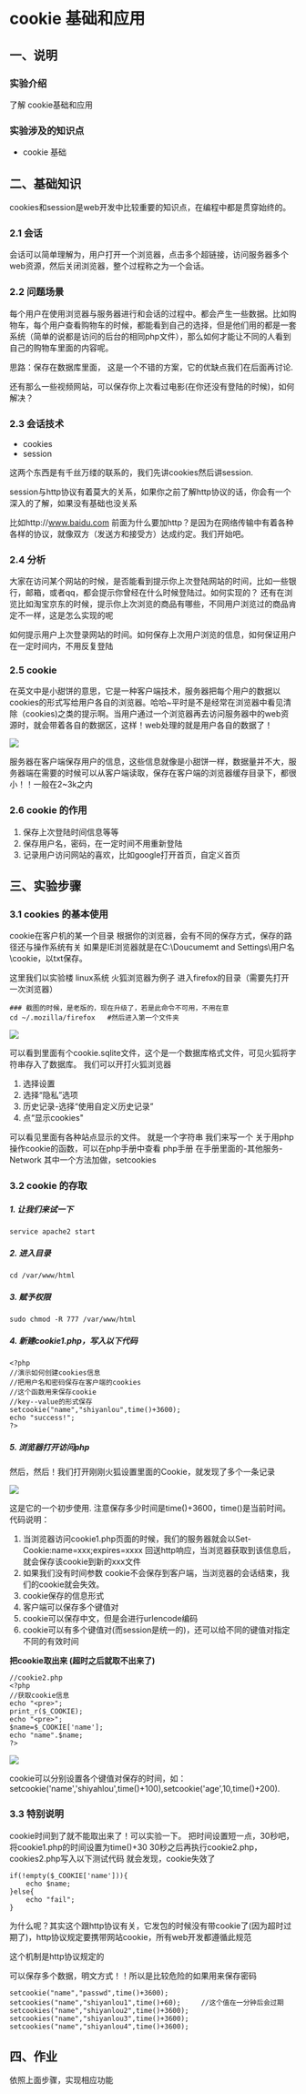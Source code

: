 # cookie 基础和应用

## 一、说明

### 实验介绍

了解 cookie基础和应用

### 实验涉及的知识点

- cookie 基础

## 二、基础知识

cookies和session是web开发中比较重要的知识点，在编程中都是贯穿始终的。

### 2.1 会话

会话可以简单理解为，用户打开一个浏览器，点击多个超链接，访问服务器多个web资源，然后关闭浏览器，整个过程称之为一个会话。

### 2.2 问题场景

每个用户在使用浏览器与服务器进行和会话的过程中。都会产生一些数据。比如购物车，每个用户查看购物车的时候，都能看到自己的选择，但是他们用的都是一套系统（简单的说都是访问的后台的相同php文件），那么如何才能让不同的人看到自己的购物车里面的内容呢。

思路：保存在数据库里面， 这是一个不错的方案，它的优缺点我们在后面再讨论.

还有那么一些视频网站，可以保存你上次看过电影(在你还没有登陆的时候)，如何解决？

### 2.3 会话技术
- cookies
- session

这两个东西是有千丝万缕的联系的，我们先讲cookies然后讲session.

session与http协议有着莫大的关系，如果你之前了解http协议的话，你会有一个深入的了解，如果没有基础也没关系

比如http://www.baidu.com 前面为什么要加http？是因为在网络传输中有着各种各样的协议，就像双方（发送方和接受方）达成约定。我们开始吧。

### 2.4 分析

大家在访问某个网站的时候，是否能看到提示你上次登陆网站的时间，比如一些银行，邮箱，或者qq，都会提示你曾经在什么时候登陆过。如何实现的？ 还有在浏览比如淘宝京东的时候，提示你上次浏览的商品有哪些，不同用户浏览过的商品肯定不一样，这是怎么实现的呢

如何提示用户上次登录网站的时间。如何保存上次用户浏览的信息，如何保证用户在一定时间内，不用反复登陆

### 2.5 cookie 


在英文中是小甜饼的意思，它是一种客户端技术，服务器把每个用户的数据以cookies的形式写给用户各自的浏览器。哈哈~平时是不是经常在浏览器中看见清除（cookies)之类的提示啊。当用户通过一个浏览器再去访问服务器中的web资源时，就会带着各自的数据区，这样！web处理的就是用户各自的数据了！

![](https://dn-anything-about-doc.qbox.me/document-uid100000labid1395timestamp1443509688465.png/wm)

服务器在客户端保存用户的信息，这些信息就像是小甜饼一样，数据量并不大，服务器端在需要的时候可以从客户端读取，保存在客户端的浏览器缓存目录下，都很小！！一般在2~3k之内


### 2.6 cookie 的作用

1. 保存上次登陆时间信息等等
2. 保存用户名，密码，在一定时间不用重新登陆
3. 记录用户访问网站的喜欢，比如google打开首页，自定义首页 


## 三、实验步骤

### 3.1 cookies 的基本使用

cookie在客户机的某一个目录
根据你的浏览器，会有不同的保存方式，保存的路径还与操作系统有关
如果是IE浏览器就是在C:\Doucumemt and Settings\用户名\cookie，以txt保存。

这里我们以实验楼 linux系统 火狐浏览器为例子
进入firefox的目录（需要先打开一次浏览器）

```
### 截图的时候，是老版的，现在升级了，若是此命令不可用，不用在意
cd ~/.mozilla/firefox   #然后进入第一个文件夹
```
![](https://dn-anything-about-doc.qbox.me/document-uid100000labid1395timestamp1444791245410.png/wm)

可以看到里面有个cookie.sqlite文件，这个是一个数据库格式文件，可见火狐将字符串存入了数据库。 我们可以开打火狐浏览器

1. 选择设置
2. 选择“隐私”选项
3. 历史记录-选择“使用自定义历史记录”
4. 点“显示cookies"

可以看见里面有各种站点显示的文件。
就是一个字符串
我们来写一个
关于用php操作cookie的函数，可以在php手册中查看 php手册 在手册里面的-其他服务-Network
其中一个方法加做，setcookies

### 3.2 cookie 的存取

##### 1. 让我们来试一下

```
service apache2 start
```

##### 2. 进入目录

```
cd /var/www/html
```
##### 3. 赋予权限

```
sudo chmod -R 777 /var/www/html
```
##### 4. 新建cookie1.php，写入以下代码

```
<?php  
//演示如何创建cookies信息
//把用户名和密码保存在客户端的cookies
//这个函数用来保存cookie
//key--value的形式保存
setcookie("name","shiyanlou",time()+3600);
echo "success!";
?>
```
##### 5. 浏览器打开访问php

然后，然后！我们打开刚刚火狐设置里面的Cookie，就发现了多个一条记录

![](https://dn-anything-about-doc.qbox.me/document-uid100000labid1395timestamp1443508770316.png/wm)

这是它的一个初步使用.
注意保存多少时间是time()+3600，time()是当前时间。
代码说明：

1. 当浏览器访问cookie1.php页面的时候，我们的服务器就会以Set-Cookie:name=xxx;expires=xxxx 回送http响应，当浏览器获取到该信息后，就会保存该cookie到新的xxx文件
2. 如果我们没有时间参数 cookie不会保存到客户端，当浏览器的会话结束，我们的cookie就会失效。
3. cookie保存的信息形式
4. 客户端可以保存多个键值对
5. cookie可以保存中文，但是会进行urlencode编码
6. cookie可以有多个键值对(而session是统一的)，还可以给不同的键值对指定不同的有效时间

 **把cookie取出来 (超时之后就取不出来了)**

```
//cookie2.php
<?php
//获取cookie信息
echo "<pre>";
print_r($_COOKIE);
echo "<pre>";
$name=$_COOKIE['name'];
echo "name".$name;
?>
```
![](https://dn-anything-about-doc.qbox.me/document-uid100000labid1395timestamp1443509206214.png/wm)

cookie可以分别设置各个键值对保存的时间，如：setcookie('name','shiyahlou',time()+100),setcookie('age',10,time()+200).

### 3.3 特别说明

cookie时间到了就不能取出来了！可以实验一下。 把时间设置短一点，30秒吧，将cookie1.php的时间设置为time()+30
30秒之后再执行cookie2.php，cookies2.php写入以下测试代码
就会发现，cookie失效了

```
if(!empty($_COOKIE['name'])){
    echo $name;
}else{
    echo "fail";
}
```
为什么呢？其实这个跟http协议有关，它发包的时候没有带cookie了(因为超时过期了)，http协议规定要携带网站cookie，所有web开发都遵循此规范

这个机制是http协议规定的

可以保存多个数据，明文方式！！所以是比较危险的如果用来保存密码

```
setcookie("name","passwd",time()+3600);
setcookies("name","shiyanlou1",time()+60);     //这个值在一分钟后会过期
setcookies("name","shiyanlou2",time()+3600);
setcookies("name","shiyanlou3",time()+3600);
setcookies("name","shiyanlou4",time()+3600);
```

## 四、作业

依照上面步骤，实现相应功能